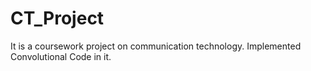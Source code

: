 # CT_Project
It is a coursework project on communication technology. Implemented Convolutional Code in it.
